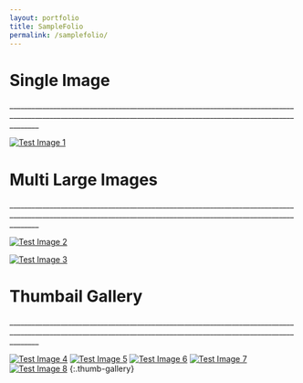 ```yaml
---
layout: portfolio
title: SampleFolio
permalink: /samplefolio/
---
```


# Single Image
 <p>____________________________________________________________________________________________________________________________________________________________________ </p>

[![Test Image 1](../assets/images/Pages/Sample/AnimalsLogo.png)](../assets/images/Pages/Sample/AnimalsLogo.png)

# Multi Large Images
 <p>____________________________________________________________________________________________________________________________________________________________________ </p>

<p markdown="1">

[![Test Image 2](../assets/images/Pages/Sample/PortfolioCover.png)](../assets/images/Pages/Sample/PortfolioCover.png)

[![Test Image 3](../assets/images/Pages/Sample/Fay_cover.png)](../assets/images/Pages/Sample/Fay_cover.png)
</p>

# Thumbail Gallery
 <p>____________________________________________________________________________________________________________________________________________________________________ </p>

[![Test Image 4](../assets/images/Pages/Sample/MousePrince.png)](../assets/images/Pages/Sample/MousePrince.png)
[![Test Image 5](../assets/images/Pages/Sample/Soldier_Exp.png)](../assets/images/Pages/Sample/Soldier_Exp.png)
[![Test Image 6](../assets/images/Pages/Sample/Liberation_of_Form.png)](../assets/images/Pages/Sample/Liberation_of_Form.png)
[![Test Image 7](../assets/images/Pages/Sample/KnowledgeMoth.png)](../assets/images/Pages/Sample/KnowledgeMoth.png)
[![Test Image 8](../assets/images/Pages/Sample/GirlCharactersketches2.png)](../assets/images/Pages/Sample/GirlCharactersketches2.png)
{:.thumb-gallery}
